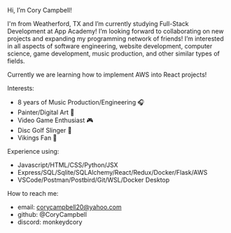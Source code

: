 Hi, I’m Cory Campbell! 

I'm from Weatherford, TX and I’m currently studying Full-Stack Development at App Academy! 
I’m looking forward to collaborating on new projects and expanding my programming network of friends!
I’m interested in all aspects of software engineering, website development, 
computer science, game development, music production, and other similar types of fields.
  
Currently we are learning how to implement AWS into React projects!

Interests:
  - 8 years of Music Production/Engineering 🎧
  - Painter/Digital Art 🎨
  - Video Game Enthusiast 🎮
  - Disc Golf Slinger 🌳
  - Vikings Fan 🏈

Experience using:
  - Javascript/HTML/CSS/Python/JSX
  - Express/SQL/Sqlite/SQLAlchemy/React/Redux/Docker/Flask/AWS
  - VSCode/Postman/Postbird/Git/WSL/Docker Desktop

How to reach me:
  - email: corycampbell20@yahoo.com
  - github: @CoryCampbell
  - discord: monkeydcory

<!---
CoryCampbell/CoryCampbell is a ✨ special ✨ repository because its `README.md` (this file) appears on your GitHub profile.
You can click the Preview link to take a look at your changes.
--->

